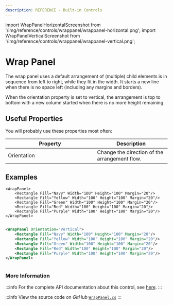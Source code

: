 ```yaml
---
description: REFERENCE - Built-in Controls
---
```


import WrapPanelHorizontalScreenshot from '/img/reference/controls/wrappanel/wrappanel-horizontal.png';
import WrapPanelVerticalScreenshot from '/img/reference/controls/wrappanel/wrappanel-vertical.png';

# Wrap Panel

The wrap panel uses a default arrangement of (multiple) child elements is in sequence from left to right, while they fit in the width. It starts a new line when there is no space left (including any margins and borders). 

When the orientation property is set to vertical, the arrangement is top to bottom with a new column started when there is no more height remaining.

## Useful Properties

You will probably use these properties most often:

<table><thead><tr><th width="261">Property</th><th>Description</th></tr></thead><tbody><tr><td>Orientation</td><td>Change the direction of the arrangement flow.</td></tr></tbody></table>

## Examples

```
<WrapPanel>
    <Rectangle Fill="Navy" Width="100" Height="100" Margin="20"/>
    <Rectangle Fill="Yellow" Width="100" Height="100" Margin="20"/>
    <Rectangle Fill="Green" Width="100" Height="100" Margin="20"/>
    <Rectangle Fill="Red" Width="100" Height="100" Margin="20"/>
    <Rectangle Fill="Purple" Width="100" Height="100" Margin="20"/>
</WrapPanel>
```

<img src={WrapPanelHorizontalScreenshot} alt="" />

```xml
<WrapPanel Orientation="Vertical">
    <Rectangle Fill="Navy" Width="100" Height="100" Margin="20"/>
    <Rectangle Fill="Yellow" Width="100" Height="100" Margin="20"/>
    <Rectangle Fill="Green" Width="100" Height="100" Margin="20"/>
    <Rectangle Fill="Red" Width="100" Height="100" Margin="20"/>
    <Rectangle Fill="Purple" Width="100" Height="100" Margin="20"/>
</WrapPanel>
```

<img src={WrapPanelVerticalScreenshot} alt="" />

### More Information

:::info
For the complete API documentation about this control, see [here](http://reference.avaloniaui.net/api/Avalonia.Controls/WrapPanel/).
:::

:::info
View the source code on _GitHub_ [`WrapPanel.cs`](https://github.com/AvaloniaUI/Avalonia/blob/master/src/Avalonia.Controls/WrapPanel.cs)
:::
